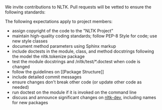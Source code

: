 We invite contributions to NLTK. Pull requests will be vetted to ensure the following standards:

The following expectations apply to project members:

* assign copyright of the code to the "NLTK Project"
* maintain high-quality coding standards; follow PEP-8 Style for code; use new style classes
* document method parameters using Sphinx markup
* include doctests in the module, class, and method docstrings following the model the nltk.tokenize package
* test the module docstrings and /nltk/test/*.doctest when code is changed
* follow the guidelines on [[Package Structure]]
* include detailed commit messages
* ensure changes don't break other code (or update other code as needed)
* run doctest on the module if it is invoked on the command line
* discuss and announce significant changes on [nltk-dev](https://groups.google.com/d/forum/nltk-dev), including names for new packages